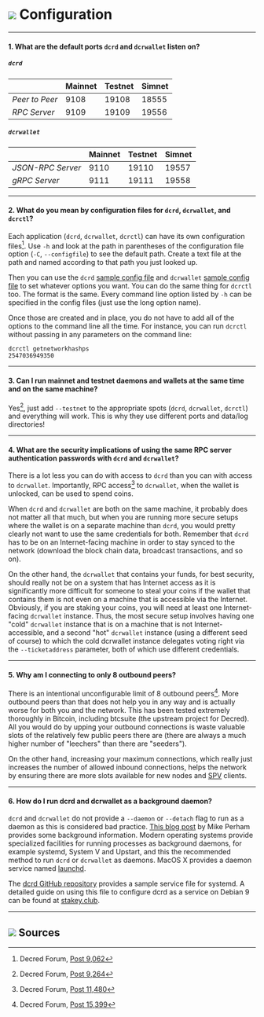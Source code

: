 # <img class="dcr-icon" src="/img/dcr-icons/Config1.svg" /> Configuration

---

#### 1. What are the default ports `dcrd` and `dcrwallet` listen on?

##### `dcrd`

|             |Mainnet|Testnet|Simnet
---           |---   |---    |---
*Peer to Peer*| 9108 | 19108 | 18555
*RPC Server*  | 9109 | 19109 | 19556

##### `dcrwallet`

|                |Mainnet|Testnet|Simnet
---              |---   |---    |---
*JSON-RPC Server*| 9110 | 19110 | 19557
*gRPC Server*    | 9111 | 19111 | 19558

---

#### 2. What do you mean by configuration files for `dcrd`, `dcrwallet`, and `dcrctl`? 

Each application (`dcrd`, `dcrwallet`, `dcrctl`) can have its own configuration files[^9055]. Use `-h` and look at the path in parentheses of the configuration file option (`-C`, `--configfile`) to see the default path. Create a text file at the path and named according to that path you just looked up.

Then you can use the `dcrd` [sample config file](https://github.com/decred/dcrd/blob/029fc17e9cad1537941a590042288df87e71450d/sampleconfig/sampleconfig.go#L10-L351) and `dcrwallet` [sample config file](https://github.com/decred/dcrwallet/blob/master/sample-dcrwallet.conf) to set whatever options you want. You can do the same thing for `dcrctl` too. The format is the same. Every command line option listed by `-h` can be specified in the config files (just use the long option name).

Once those are created and in place, you do not have to add all of the options to the command line all the time. For instance, you can run `dcrctl` without passing in any parameters on the command line:

```no-highlight
dcrctl getnetworkhashps
2547036949350
```

---

#### 3. Can I run mainnet and testnet daemons and wallets at the same time and on the same machine? 

Yes[^9264], just add `--testnet` to the appropriate spots (`dcrd`, `dcrwallet`, `dcrctl`) and everything will work. This is why they use different ports and data/log directories!

---

#### 4. What are the security implications of using the same RPC server authentication passwords with `dcrd` and `dcrwallet`? 

There is a lot less you can do with access to `dcrd` than you can with access to `dcrwallet`. Importantly, RPC access[^11480] to `dcrwallet`, when the wallet is unlocked, can be used to spend coins.

When `dcrd` and `dcrwallet` are both on the same machine, it probably does not matter all that much, but when you are running more secure setups where the wallet is on a separate machine than `dcrd`, you would pretty clearly not want to use the same credentials for both. Remember that `dcrd` has to be on an Internet-facing machine in order to stay synced to the network (download the block chain data, broadcast transactions, and so on).

On the other hand, the `dcrwallet` that contains your funds, for best security, should really not be on a system that has Internet access as it is significantly more difficult for someone to steal your coins if the wallet that contains them is not even on a machine that is accessible via the Internet. Obviously, if you are staking your coins, you will need at least one Internet-facing `dcrwallet` instance. Thus, the most secure setup involves having one "cold" `dcrwallet` instance that is on a machine that is not Internet-accessible, and a second "hot" `dcrwallet` instance (using a different seed of course) to which the cold dcrwallet instance delegates voting right via the `--ticketaddress` parameter, both of which use different credentials.

---

#### 5. Why am I connecting to only 8 outbound peers? 

There is an intentional unconfigurable limit of 8 outbound peers[^15399]. More outbound peers than that does not help you in any way and is actually worse for both you and the network. This has been tested extremely thoroughly in Bitcoin, including btcsuite (the upstream project for Decred). All you would do by upping your outbound connections is waste valuable slots of the relatively few public peers there are (there are always a much higher number of "leechers" than there are "seeders").

On the other hand, increasing your maximum connections, which really just increases the number of allowed inbound connections, helps the network by ensuring there are more slots available for new nodes and [SPV](../wallets/spv.md) clients.

---

#### 6. How do I run dcrd and dcrwallet as a background daemon?

`dcrd` and `dcrwallet` do not provide a `--daemon` or `--detach` flag to run as a
daemon as this is considered bad practice. 
[This blog post](https://www.mikeperham.com/2014/09/22/dont-daemonize-your-daemons/)
by Mike Perham provides some background information.
Modern operating systems provide specialized facilities for running processes as
background daemons, for example systemd, System V and Upstart, and this the
recommended method to run `dcrd` or `dcrwallet` as daemons.
MacOS X provides a daemon service named
[launchd](https://developer.apple.com/library/archive/documentation/MacOSX/Conceptual/BPSystemStartup/Chapters/CreatingLaunchdJobs.html).

The [dcrd GitHub repository](https://github.com/decred/dcrd/blob/master/release/services/systemd/dcrd.service)
provides a sample service file for systemd.
A detailed guide on using this file to configure dcrd as a service on Debian 9
can be found at [stakey.club](https://stakey.club/en/dcrd-as-a-linux-service/).

---

## <img class="dcr-icon" src="/img/dcr-icons/Sources.svg" /> Sources 

[^8929]: Decred Forum, [Post 8,929](https://forum.decred.org/threads/600/#post-8929)
[^9055]: Decred Forum, [Post 9,062](https://forum.decred.org/threads/472/page-12#post-9062)
[^9264]: Decred Forum, [Post 9,264](https://forum.decred.org/threads/626/#post-9264)
[^11480]: Decred Forum, [Post 11,480](https://forum.decred.org/threads/428/#post-11480)
[^15399]: Decred Forum, [Post 15,399](https://forum.decred.org/threads/1371/page-2#post-15399)
